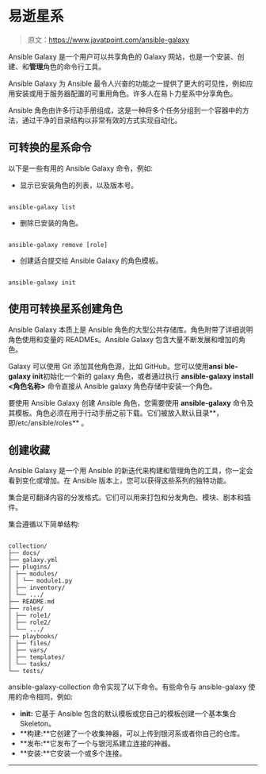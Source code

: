 # 易逝星系

> 原文：<https://www.javatpoint.com/ansible-galaxy>

Ansible Galaxy 是一个用户可以共享角色的 Galaxy 网站，也是一个安装、创建、和**管理**角色的命令行工具。

Ansible Galaxy 为 Ansible 最令人兴奋的功能之一提供了更大的可见性，例如应用安装或用于服务器配置的可重用角色。许多人在易卜力星系中分享角色。

Ansible 角色由许多行动手册组成，这是一种将多个任务分组到一个容器中的方法，通过干净的目录结构以非常有效的方式实现自动化。

## 可转换的星系命令

以下是一些有用的 Ansible Galaxy 命令，例如:

*   显示已安装角色的列表，以及版本号。

```

ansible-galaxy list

```

*   删除已安装的角色。

```

ansible-galaxy remove [role]

```

*   创建适合提交给 Ansible Galaxy 的角色模板。

```

ansible-galaxy init

```

## 使用可转换星系创建角色

Ansible Galaxy 本质上是 Ansible 角色的大型公共存储库。角色附带了详细说明角色使用和变量的 READMEs。Ansible Galaxy 包含大量不断发展和增加的角色。

Galaxy 可以使用 Git 添加其他角色源，比如 GitHub。您可以使用**ansi ble-galaxy init**初始化一个新的 galaxy 角色，或者通过执行 **ansible-galaxy install <角色名称>** 命令直接从 Ansible galaxy 角色存储中安装一个角色。

要使用 Ansible Galaxy 创建 Ansible 角色，您需要使用 **ansible-galaxy** 命令及其模板。角色必须在用于行动手册之前下载。它们被放入默认目录**，即/etc/ansible/roles** 。

## 创建收藏

Ansible Galaxy 是一个用 Ansible 的新迭代来构建和管理角色的工具，你一定会看到变化或增加。在 Ansible 版本上，您可以获得这些系列的独特功能。

集合是可翻译内容的分发格式。它们可以用来打包和分发角色、模块、剧本和插件。

集合遵循以下简单结构:

```

collection/ 
├── docs/ 
├── galaxy.yml 
├── plugins/ 
│ ├── modules/ 
│ │ └── module1.py 
│ ├── inventory/ 
│ └── .../ 
├── README.md 
├── roles/ 
│ ├── role1/ 
│ ├── role2/ 
│ └── .../ 
├── playbooks/ 
│ ├── files/ 
│ ├── vars/ 
│ ├── templates/ 
│ └── tasks/ 
└── tests/

```

ansible-galaxy-collection 命令实现了以下命令。有些命令与 ansible-galaxy 使用的命令相同，例如:

*   **init:** 它基于 Ansible 包含的默认模板或您自己的模板创建一个基本集合 Skeleton。
*   **构建:**它创建了一个收集神器，可以上传到银河系或者你自己的仓库。
*   **发布:**它发布了一个与银河系建立连接的神器。
*   **安装:**它安装一个或多个连接。

* * *